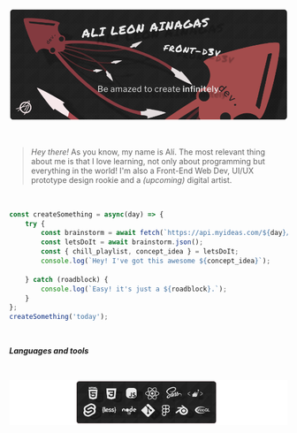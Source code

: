 #

![MYBANNER](ALABANNERFIX.png)

</br>

> _Hey there!_ As you know, my name is Alí. The most relevant thing about me is that I love learning, not only about programming but everything in the world! I'm also a Front-End Web Dev, UI/UX prototype design rookie and a _(upcoming)_ digital artist.

</br>

```javascript
const createSomething = async(day) => {
    try {
        const brainstorm = await fetch(`https://api.myideas.com/${day}/`);
        const letsDoIt = await brainstorm.json();
        const { chill_playlist, concept_idea } = letsDoIt;
        console.log(`Hey! I've got this awesome ${concept_idea}`);

    } catch (roadblock) {
        console.log(`Easy! it's just a ${roadblock}.`);
    }
};
createSomething('today');
```

</br>

**_Languages and tools_**

</br>

![MYSTACK](STACKSIMPLE.png)
